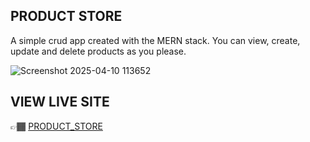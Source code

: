 ## PRODUCT STORE

A simple crud app created with the MERN stack. You can view, create, update and delete products as you please.

![Screenshot 2025-04-10 113652](https://github.com/user-attachments/assets/46b55e96-4fd1-4907-9c2c-1a801418ddaf)
  

## VIEW LIVE SITE 
👉🏾 [PRODUCT_STORE](https://my-product-store2.onrender.com/)
